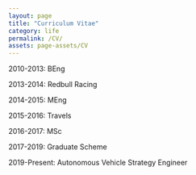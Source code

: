 ```yaml
---
layout: page
title: "Curriculum Vitae"
category: life
permalink: /CV/
assets: page-assets/CV
---
```



2010-2013: BEng

2013-2014: Redbull Racing

2014-2015: MEng

2015-2016: Travels

2016-2017: MSc

2017-2019: Graduate Scheme

2019-Present: Autonomous Vehicle Strategy Engineer

